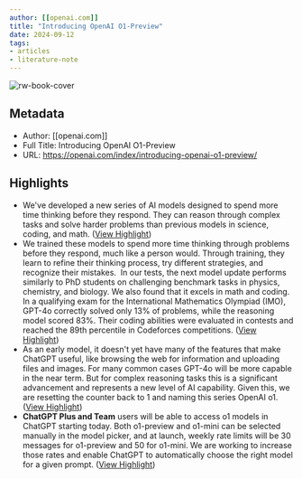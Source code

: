```yaml
---
author: [[openai.com]]
title: "Introducing OpenAI O1-Preview"
date: 2024-09-12
tags: 
- articles
- literature-note
---
```

![rw-book-cover](https://readwise-assets.s3.amazonaws.com/media/uploaded_book_covers/profile_691412/o1-preview-general.png)

## Metadata
- Author: [[openai.com]]
- Full Title: Introducing OpenAI O1-Preview
- URL: https://openai.com/index/introducing-openai-o1-preview/

## Highlights
- We've developed a new series of AI models designed to spend more time thinking before they respond. They can reason through complex tasks and solve harder problems than previous models in science, coding, and math. ([View Highlight](https://read.readwise.io/read/01j7kqdkp4jj2jxant92br0z86))
- We trained these models to spend more time thinking through problems before they respond, much like a person would. Through training, they learn to refine their thinking process, try different strategies, and recognize their mistakes. 
  In our tests, the next model update performs similarly to PhD students on challenging benchmark tasks in physics, chemistry, and biology. We also found that it excels in math and coding. In a qualifying exam for the International Mathematics Olympiad (IMO), GPT-4o correctly solved only 13% of problems, while the reasoning model scored 83%. Their coding abilities were evaluated in contests and reached the 89th percentile in Codeforces competitions. ([View Highlight](https://read.readwise.io/read/01j7kqe1tfwdy4vzz6xxnczmwj))
- As an early model, it doesn't yet have many of the features that make ChatGPT useful, like browsing the web for information and uploading files and images. For many common cases GPT-4o will be more capable in the near term.
  But for complex reasoning tasks this is a significant advancement and represents a new level of AI capability. Given this, we are resetting the counter back to 1 and naming this series OpenAI o1. ([View Highlight](https://read.readwise.io/read/01j7kqfk1ggzej7rqs0pwt03p8))
- **ChatGPT Plus and Team** users will be able to access o1 models in ChatGPT starting today. Both o1-preview and o1-mini can be selected manually in the model picker, and at launch, weekly rate limits will be 30 messages for o1-preview and 50 for o1-mini. We are working to increase those rates and enable ChatGPT to automatically choose the right model for a given prompt. ([View Highlight](https://read.readwise.io/read/01j7kqgbgak4jdwhxdbnk1sjgs))
